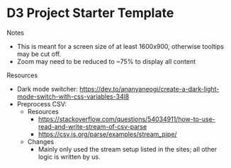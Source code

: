 # D3 Project Starter Template

Notes
- This is meant for a screen size of at least 1600x900, otherwise tooltips may be cut off.
- Zoom may need to be reduced to ~75% to display all content

Resources
- Dark mode switcher: https://dev.to/ananyaneogi/create-a-dark-light-mode-switch-with-css-variables-34l8
- Preprocess CSV:
  - Resources
    - https://stackoverflow.com/questions/54034911/how-to-use-read-and-write-stream-of-csv-parse
    - https://csv.js.org/parse/examples/stream_pipe/
  - Changes
    - Mainly only used the stream setup listed in the sites; all other logic is written by us.
